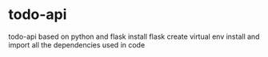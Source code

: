 # todo-api
todo-api based on python and flask
install flask
create virtual env
install and import all the dependencies used in code

